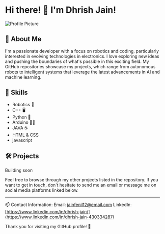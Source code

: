 # Hi there! 👋 I'm Dhrish Jain!
![Profile Picture](https://avatars.githubusercontent.com/u/144127693?s=400&u=0878ab7b8bf425ccfbd31e0ada8ac297bf9effed&v=4)

## 🤖 About Me
I'm a passionate developer with a focus on robotics and coding, particularly interested in evolving technologies in electronics. I love exploring new ideas and pushing the boundaries of what's possible in this exciting field. My GitHub repositories showcase my projects, which range from autonomous robots to intelligent systems that leverage the latest advancements in AI and machine learning.

## 🚀 Skills
- Robotics 🤖
- C++ 🖥️
- Python 🐍
- Arduino 🤖🔌
- JAVA ☕
- HTML & CSS 
- javascript

## 🛠️ Projects
Building soon

Feel free to browse through my other projects listed in the repository. If you want to get in touch, don't hesitate to send me an email or message me on social media platforms linked below.

---

📫 Contact Information:
Email: jainfenil12@email.com
LinkedIn: [https://www.linkedin.com/in/dhrish-jain/](https://www.linkedin.com/in/dhrish-jain-430334287)

Thank you for visiting my GitHub profile! 🙏

